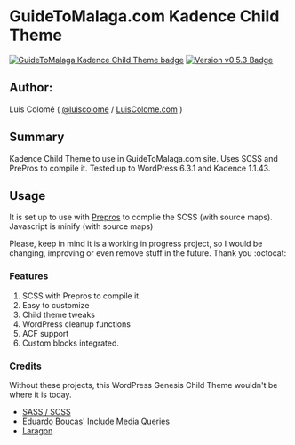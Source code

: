 # GuideToMalaga.com Kadence Child Theme

[![GuideToMalaga Kadence Child Theme badge][changelog-badge]][changelog] [![Version v0.5.3 Badge][version-badge]][changelog]

## Author:

Luis Colomé ( [@luiscolome](https://twitter.com/luiscolome) / [LuisColome.com](https://luiscolome.com) )

## Summary

Kadence Child Theme to use in GuideToMalaga.com site. Uses SCSS and PrePros to compile it. Tested up to WordPress 6.3.1 and Kadence 1.1.43.

## Usage

It is set up to use with [Prepros](https://prepros.io/) to complie the SCSS (with source maps). Javascript is minify (with source maps)

Please, keep in mind it is a working in progress project, so I would be changing, improving or even remove stuff in the future. Thank you :octocat:

### Features

1. SCSS with Prepros to compile it.
2. Easy to customize
3. Child theme tweaks
4. WordPress cleanup functions
5. ACF support
6. Custom blocks integrated.

### Credits

Without these projects, this WordPress Genesis Child Theme wouldn't be where it is today.

-   [SASS / SCSS](http://sass-lang.com/)
-   [Eduardo Boucas' Include Media Queries](https://eduardoboucas.github.io/include-media/)
-   [Laragon](https://laragon.org/)

[changelog]: ./CHANGELOG.md
[changelog-badge]: https://img.shields.io/badge/Changelog-GuideToMalaga%20Kadence%20Child%20Theme%20v0.5.3-yellowgreen
[version-badge]: https://img.shields.io/badge/version-0.5.3-informational.svg
